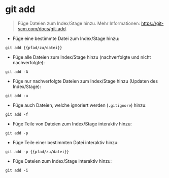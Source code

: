 # git add

> Füge Dateien zum Index/Stage hinzu.
> Mehr Informationen: <https://git-scm.com/docs/git-add>.

- Füge eine bestimmte Datei zum Index/Stage hinzu:

`git add {{pfad/zu/datei}}`

- Füge alle Dateien zum Index/Stage hinzu (nachverfolgte und nicht nachverfolgte):

`git add -A`

- Füge nur nachverfolgte Dateien zum Index/Stage hinzu (Updaten des Index/Stage):

`git add -u`

- Füge auch Dateien, welche ignoriert werden (`.gitignore`) hinzu:

`git add -f`

- Füge Teile von Dateien zum Index/Stage interaktiv hinzu:

`git add -p`

- Füge Teile einer bestimmten Datei interaktiv hinzu:

`git add -p {{pfad/zu/datei}}`

- Füge Dateien zum Index/Stage interaktiv hinzu:

`git add -i`
